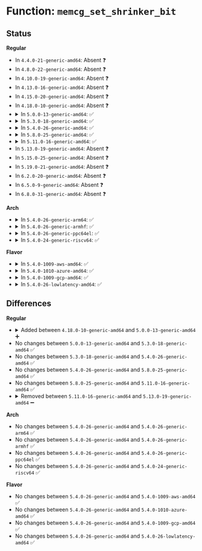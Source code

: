 # Function: <code>memcg_set_shrinker_bit</code>

## Status
<b>Regular</b>
<ul>
<li>
In <code>4.4.0-21-generic-amd64</code>: Absent ❓
</li>
<li>
In <code>4.8.0-22-generic-amd64</code>: Absent ❓
</li>
<li>
In <code>4.10.0-19-generic-amd64</code>: Absent ❓
</li>
<li>
In <code>4.13.0-16-generic-amd64</code>: Absent ❓
</li>
<li>
In <code>4.15.0-20-generic-amd64</code>: Absent ❓
</li>
<li>
In <code>4.18.0-10-generic-amd64</code>: Absent ❓
</li>
<li>
<details>
<summary>In <code>5.0.0-13-generic-amd64</code>: ✅</summary>

```c
void memcg_set_shrinker_bit(struct mem_cgroup * memcg, int nid, int shrinker_id)
```

```json
{
  "name": "memcg_set_shrinker_bit",
  "collision_type": "Unique Global",
  "inline_type": "No",
  "funcs": [
    {
      "addr": 18446744071581557232,
      "name": "memcg_set_shrinker_bit",
      "external": true,
      "loc": "mm/memcontrol.c:426",
      "file": "mm/memcontrol.c",
      "inline": "seen, unknown",
      "caller_inline": [],
      "caller_func": [
        "mm/list_lru.c:memcg_drain_all_list_lrus",
        "mm/list_lru.c:list_lru_add"
      ]
    }
  ],
  "symbols": [
    {
      "addr": 18446744071581557232,
      "name": "memcg_set_shrinker_bit",
      "section": ".text",
      "bind": "STB_GLOBAL",
      "size": 57
    }
  ]
}
```
</details>
</li>
<li>
<details>
<summary>In <code>5.3.0-18-generic-amd64</code>: ✅</summary>

```c
void memcg_set_shrinker_bit(struct mem_cgroup * memcg, int nid, int shrinker_id)
```

```json
{
  "name": "memcg_set_shrinker_bit",
  "collision_type": "Unique Global",
  "inline_type": "No",
  "funcs": [
    {
      "addr": 18446744071581672752,
      "name": "memcg_set_shrinker_bit",
      "external": true,
      "loc": "mm/memcontrol.c:425",
      "file": "mm/memcontrol.c",
      "inline": "seen, unknown",
      "caller_inline": [],
      "caller_func": [
        "mm/list_lru.c:memcg_drain_all_list_lrus",
        "mm/list_lru.c:list_lru_add"
      ]
    }
  ],
  "symbols": [
    {
      "addr": 18446744071581672752,
      "name": "memcg_set_shrinker_bit",
      "section": ".text",
      "bind": "STB_GLOBAL",
      "size": 56
    }
  ]
}
```
</details>
</li>
<li>
<details>
<summary>In <code>5.4.0-26-generic-amd64</code>: ✅</summary>

```c
void memcg_set_shrinker_bit(struct mem_cgroup * memcg, int nid, int shrinker_id)
```

```json
{
  "name": "memcg_set_shrinker_bit",
  "collision_type": "Unique Global",
  "inline_type": "No",
  "funcs": [
    {
      "addr": 18446744071581745008,
      "name": "memcg_set_shrinker_bit",
      "external": true,
      "loc": "mm/memcontrol.c:433",
      "file": "mm/memcontrol.c",
      "inline": "seen, unknown",
      "caller_inline": [],
      "caller_func": [
        "mm/list_lru.c:memcg_drain_all_list_lrus",
        "mm/list_lru.c:list_lru_add",
        "mm/huge_memory.c:deferred_split_huge_page"
      ]
    }
  ],
  "symbols": [
    {
      "addr": 18446744071581745008,
      "name": "memcg_set_shrinker_bit",
      "section": ".text",
      "bind": "STB_GLOBAL",
      "size": 56
    }
  ]
}
```
</details>
</li>
<li>
<details>
<summary>In <code>5.8.0-25-generic-amd64</code>: ✅</summary>

```c
void memcg_set_shrinker_bit(struct mem_cgroup * memcg, int nid, int shrinker_id)
```

```json
{
  "name": "memcg_set_shrinker_bit",
  "collision_type": "Unique Global",
  "inline_type": "No",
  "funcs": [
    {
      "addr": 18446744071581966592,
      "name": "memcg_set_shrinker_bit",
      "external": true,
      "loc": "mm/memcontrol.c:424",
      "file": "mm/memcontrol.c",
      "inline": "seen, unknown",
      "caller_inline": [],
      "caller_func": [
        "mm/vmscan.c:shrink_slab_memcg",
        "mm/list_lru.c:memcg_drain_list_lru_node",
        "mm/list_lru.c:list_lru_add",
        "mm/huge_memory.c:deferred_split_huge_page"
      ]
    }
  ],
  "symbols": [
    {
      "addr": 18446744071581966592,
      "name": "memcg_set_shrinker_bit",
      "section": ".text",
      "bind": "STB_GLOBAL",
      "size": 56
    }
  ]
}
```
</details>
</li>
<li>
<details>
<summary>In <code>5.11.0-16-generic-amd64</code>: ✅</summary>

```c
void memcg_set_shrinker_bit(struct mem_cgroup * memcg, int nid, int shrinker_id)
```

```json
{
  "name": "memcg_set_shrinker_bit",
  "collision_type": "Unique Global",
  "inline_type": "No",
  "funcs": [
    {
      "addr": 18446744071582015280,
      "name": "memcg_set_shrinker_bit",
      "external": true,
      "loc": "mm/memcontrol.c:510",
      "file": "mm/memcontrol.c",
      "inline": "seen, unknown",
      "caller_inline": [],
      "caller_func": [
        "mm/vmscan.c:shrink_slab_memcg",
        "mm/list_lru.c:memcg_drain_list_lru_node",
        "mm/list_lru.c:list_lru_add",
        "mm/huge_memory.c:deferred_split_huge_page"
      ]
    }
  ],
  "symbols": [
    {
      "addr": 18446744071582015280,
      "name": "memcg_set_shrinker_bit",
      "section": ".text",
      "bind": "STB_GLOBAL",
      "size": 62
    }
  ]
}
```
</details>
</li>
<li>
In <code>5.13.0-19-generic-amd64</code>: Absent ❓
</li>
<li>
In <code>5.15.0-25-generic-amd64</code>: Absent ❓
</li>
<li>
In <code>5.19.0-21-generic-amd64</code>: Absent ❓
</li>
<li>
In <code>6.2.0-20-generic-amd64</code>: Absent ❓
</li>
<li>
In <code>6.5.0-9-generic-amd64</code>: Absent ❓
</li>
<li>
In <code>6.8.0-31-generic-amd64</code>: Absent ❓
</li>
</ul>
<b>Arch</b>
<ul>
<li>
<details>
<summary>In <code>5.4.0-26-generic-arm64</code>: ✅</summary>

```c
void memcg_set_shrinker_bit(struct mem_cgroup * memcg, int nid, int shrinker_id)
```

```json
{
  "name": "memcg_set_shrinker_bit",
  "collision_type": "Unique Global",
  "inline_type": "No",
  "funcs": [
    {
      "addr": 18446603336493197792,
      "name": "memcg_set_shrinker_bit",
      "external": true,
      "loc": "mm/memcontrol.c:433",
      "file": "mm/memcontrol.c",
      "inline": "seen, unknown",
      "caller_inline": [],
      "caller_func": [
        "mm/list_lru.c:memcg_drain_all_list_lrus",
        "mm/list_lru.c:list_lru_add",
        "mm/huge_memory.c:deferred_split_huge_page"
      ]
    }
  ],
  "symbols": [
    {
      "addr": 18446603336493197792,
      "name": "memcg_set_shrinker_bit",
      "section": ".text",
      "bind": "STB_GLOBAL",
      "size": 136
    }
  ]
}
```
</details>
</li>
<li>
<details>
<summary>In <code>5.4.0-26-generic-armhf</code>: ✅</summary>

```c
void memcg_set_shrinker_bit(struct mem_cgroup * memcg, int nid, int shrinker_id)
```

```json
{
  "name": "memcg_set_shrinker_bit",
  "collision_type": "Unique Global",
  "inline_type": "No",
  "funcs": [
    {
      "addr": 3226829300,
      "name": "memcg_set_shrinker_bit",
      "external": true,
      "loc": "mm/memcontrol.c:433",
      "file": "mm/memcontrol.c",
      "inline": "seen, unknown",
      "caller_inline": [],
      "caller_func": [
        "mm/list_lru.c:memcg_drain_all_list_lrus",
        "mm/list_lru.c:list_lru_add"
      ]
    }
  ],
  "symbols": [
    {
      "addr": 3226829300,
      "name": "memcg_set_shrinker_bit",
      "section": ".text",
      "bind": "STB_GLOBAL",
      "size": 96
    }
  ]
}
```
</details>
</li>
<li>
<details>
<summary>In <code>5.4.0-26-generic-ppc64el</code>: ✅</summary>

```c
void memcg_set_shrinker_bit(struct mem_cgroup * memcg, int nid, int shrinker_id)
```

```json
{
  "name": "memcg_set_shrinker_bit",
  "collision_type": "Unique Global",
  "inline_type": "No",
  "funcs": [
    {
      "addr": 13835058055286701408,
      "name": "memcg_set_shrinker_bit",
      "external": true,
      "loc": "mm/memcontrol.c:433",
      "file": "mm/memcontrol.c",
      "inline": "seen, unknown",
      "caller_inline": [],
      "caller_func": [
        "mm/list_lru.c:memcg_drain_all_list_lrus",
        "mm/list_lru.c:list_lru_add",
        "mm/huge_memory.c:deferred_split_huge_page"
      ]
    }
  ],
  "symbols": [
    {
      "addr": 13835058055286701408,
      "name": "memcg_set_shrinker_bit",
      "section": ".text",
      "bind": "STB_GLOBAL",
      "size": 120
    }
  ]
}
```
</details>
</li>
<li>
<details>
<summary>In <code>5.4.0-24-generic-riscv64</code>: ✅</summary>

```c
void memcg_set_shrinker_bit(struct mem_cgroup * memcg, int nid, int shrinker_id)
```

```json
{
  "name": "memcg_set_shrinker_bit",
  "collision_type": "Unique Global",
  "inline_type": "No",
  "funcs": [
    {
      "addr": 18446743936272977246,
      "name": "memcg_set_shrinker_bit",
      "external": true,
      "loc": "mm/memcontrol.c:433",
      "file": "mm/memcontrol.c",
      "inline": "seen, unknown",
      "caller_inline": [],
      "caller_func": [
        "mm/list_lru.c:memcg_drain_all_list_lrus",
        "mm/list_lru.c:list_lru_add"
      ]
    }
  ],
  "symbols": [
    {
      "addr": 18446743936272977246,
      "name": "memcg_set_shrinker_bit",
      "section": ".text",
      "bind": "STB_GLOBAL",
      "size": 100
    }
  ]
}
```
</details>
</li>
</ul>
<b>Flavor</b>
<ul>
<li>
<details>
<summary>In <code>5.4.0-1009-aws-amd64</code>: ✅</summary>

```c
void memcg_set_shrinker_bit(struct mem_cgroup * memcg, int nid, int shrinker_id)
```

```json
{
  "name": "memcg_set_shrinker_bit",
  "collision_type": "Unique Global",
  "inline_type": "No",
  "funcs": [
    {
      "addr": 18446744071581713744,
      "name": "memcg_set_shrinker_bit",
      "external": true,
      "loc": "mm/memcontrol.c:433",
      "file": "mm/memcontrol.c",
      "inline": "seen, unknown",
      "caller_inline": [],
      "caller_func": [
        "mm/list_lru.c:memcg_drain_all_list_lrus",
        "mm/list_lru.c:list_lru_add",
        "mm/huge_memory.c:deferred_split_huge_page"
      ]
    }
  ],
  "symbols": [
    {
      "addr": 18446744071581713744,
      "name": "memcg_set_shrinker_bit",
      "section": ".text",
      "bind": "STB_GLOBAL",
      "size": 56
    }
  ]
}
```
</details>
</li>
<li>
<details>
<summary>In <code>5.4.0-1010-azure-amd64</code>: ✅</summary>

```c
void memcg_set_shrinker_bit(struct mem_cgroup * memcg, int nid, int shrinker_id)
```

```json
{
  "name": "memcg_set_shrinker_bit",
  "collision_type": "Unique Global",
  "inline_type": "No",
  "funcs": [
    {
      "addr": 18446744071581652656,
      "name": "memcg_set_shrinker_bit",
      "external": true,
      "loc": "mm/memcontrol.c:433",
      "file": "mm/memcontrol.c",
      "inline": "seen, unknown",
      "caller_inline": [],
      "caller_func": [
        "mm/list_lru.c:memcg_drain_all_list_lrus",
        "mm/list_lru.c:list_lru_add",
        "mm/huge_memory.c:deferred_split_huge_page"
      ]
    }
  ],
  "symbols": [
    {
      "addr": 18446744071581652656,
      "name": "memcg_set_shrinker_bit",
      "section": ".text",
      "bind": "STB_GLOBAL",
      "size": 56
    }
  ]
}
```
</details>
</li>
<li>
<details>
<summary>In <code>5.4.0-1009-gcp-amd64</code>: ✅</summary>

```c
void memcg_set_shrinker_bit(struct mem_cgroup * memcg, int nid, int shrinker_id)
```

```json
{
  "name": "memcg_set_shrinker_bit",
  "collision_type": "Unique Global",
  "inline_type": "No",
  "funcs": [
    {
      "addr": 18446744071581705056,
      "name": "memcg_set_shrinker_bit",
      "external": true,
      "loc": "mm/memcontrol.c:433",
      "file": "mm/memcontrol.c",
      "inline": "seen, unknown",
      "caller_inline": [],
      "caller_func": [
        "mm/list_lru.c:memcg_drain_all_list_lrus",
        "mm/list_lru.c:list_lru_add",
        "mm/huge_memory.c:deferred_split_huge_page"
      ]
    }
  ],
  "symbols": [
    {
      "addr": 18446744071581705056,
      "name": "memcg_set_shrinker_bit",
      "section": ".text",
      "bind": "STB_GLOBAL",
      "size": 56
    }
  ]
}
```
</details>
</li>
<li>
<details>
<summary>In <code>5.4.0-26-lowlatency-amd64</code>: ✅</summary>

```c
void memcg_set_shrinker_bit(struct mem_cgroup * memcg, int nid, int shrinker_id)
```

```json
{
  "name": "memcg_set_shrinker_bit",
  "collision_type": "Unique Global",
  "inline_type": "No",
  "funcs": [
    {
      "addr": 18446744071581772320,
      "name": "memcg_set_shrinker_bit",
      "external": true,
      "loc": "mm/memcontrol.c:433",
      "file": "mm/memcontrol.c",
      "inline": "seen, unknown",
      "caller_inline": [],
      "caller_func": [
        "mm/list_lru.c:memcg_drain_all_list_lrus",
        "mm/list_lru.c:list_lru_add",
        "mm/huge_memory.c:deferred_split_huge_page"
      ]
    }
  ],
  "symbols": [
    {
      "addr": 18446744071581772320,
      "name": "memcg_set_shrinker_bit",
      "section": ".text",
      "bind": "STB_GLOBAL",
      "size": 82
    }
  ]
}
```
</details>
</li>
</ul>

## Differences
<b>Regular</b>
<ul>
<li>
<details>
<summary>Added between <code>4.18.0-10-generic-amd64</code> and <code>5.0.0-13-generic-amd64</code> ➕</summary>

```c
void memcg_set_shrinker_bit(struct mem_cgroup * memcg, int nid, int shrinker_id)
```
</details>
</li>
<li>
No changes between <code>5.0.0-13-generic-amd64</code> and <code>5.3.0-18-generic-amd64</code> ✅
</li>
<li>
No changes between <code>5.3.0-18-generic-amd64</code> and <code>5.4.0-26-generic-amd64</code> ✅
</li>
<li>
No changes between <code>5.4.0-26-generic-amd64</code> and <code>5.8.0-25-generic-amd64</code> ✅
</li>
<li>
No changes between <code>5.8.0-25-generic-amd64</code> and <code>5.11.0-16-generic-amd64</code> ✅
</li>
<li>
<details>
<summary>Removed between <code>5.11.0-16-generic-amd64</code> and <code>5.13.0-19-generic-amd64</code> ➖</summary>

```c
void memcg_set_shrinker_bit(struct mem_cgroup * memcg, int nid, int shrinker_id)
```
</details>
</li>
</ul>
<b>Arch</b>
<ul>
<li>
No changes between <code>5.4.0-26-generic-amd64</code> and <code>5.4.0-26-generic-arm64</code> ✅
</li>
<li>
No changes between <code>5.4.0-26-generic-amd64</code> and <code>5.4.0-26-generic-armhf</code> ✅
</li>
<li>
No changes between <code>5.4.0-26-generic-amd64</code> and <code>5.4.0-26-generic-ppc64el</code> ✅
</li>
<li>
No changes between <code>5.4.0-26-generic-amd64</code> and <code>5.4.0-24-generic-riscv64</code> ✅
</li>
</ul>
<b>Flavor</b>
<ul>
<li>
No changes between <code>5.4.0-26-generic-amd64</code> and <code>5.4.0-1009-aws-amd64</code> ✅
</li>
<li>
No changes between <code>5.4.0-26-generic-amd64</code> and <code>5.4.0-1010-azure-amd64</code> ✅
</li>
<li>
No changes between <code>5.4.0-26-generic-amd64</code> and <code>5.4.0-1009-gcp-amd64</code> ✅
</li>
<li>
No changes between <code>5.4.0-26-generic-amd64</code> and <code>5.4.0-26-lowlatency-amd64</code> ✅
</li>
</ul>
